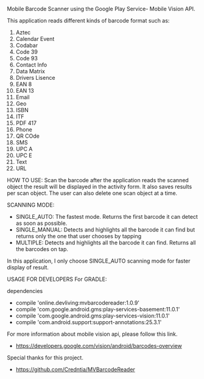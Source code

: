 Mobile Barcode Scanner using the Google Play Service- Mobile Vision API.

This application reads different kinds of barcode format such as:

1. Aztec
2. Calendar Event
3. Codabar
4. Code 39
5. Code 93
6. Contact Info
7. Data Matrix
8. Drivers Lisence
9. EAN 8
10. EAN 13
11. Email
12. Geo
13. ISBN
14. ITF
15. PDF 417
16. Phone
17. QR COde
18. SMS
19. UPC A
20. UPC E
21. Text
22. URL

HOW TO USE:
Scan the barcode after the application reads the scanned object the result will be displayed in the activity form. It also saves results per scan object. The user can also delete one scan object at a time. 

SCANNING MODE:
* SINGLE_AUTO: The fastest mode. Returns the first barcode it can detect as soon as possible.
* SINGLE_MANUAL: Detects and highlights all the barcode it can find but returns only the one that user chooses by tapping
* MULTIPLE: Detects and highlights all the barcode it can find. Returns all the barcodes on tap.

In this application, I only choose SINGLE_AUTO scanning mode for faster display of result.

USAGE FOR DEVELOPERS 
For GRADLE: <Copy and Paste the following codes>
  
dependencies 
   * compile 'online.devliving:mvbarcodereader:1.0.9'
   * compile 'com.google.android.gms:play-services-basement:11.0.1'
   * compile 'com.google.android.gms:play-services-vision:11.0.1'
   * compile 'com.android.support:support-annotations:25.3.1'


For more information about mobile vision api, please follow this link.
   * https://developers.google.com/vision/android/barcodes-overview
    
Special thanks for this project.
   * https://github.com/Credntia/MVBarcodeReader
  
